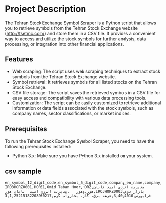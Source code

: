 # Project Description

The Tehran Stock Exchange Symbol Scraper is a Python script that allows you to retrieve symbols from the Tehran Stock Exchange website (http://tsetmc.com/) and store them in a CSV file. It provides a convenient way to access and utilize the stock symbols for further analysis, data processing, or integration into other financial applications.

## Features

- Web scraping: The script uses web scraping techniques to extract stock symbols from the Tehran Stock Exchange website.
- Symbol retrieval: It retrieves symbols for all listed stocks on the Tehran Stock Exchange.
- CSV file storage: The script saves the retrieved symbols in a CSV file for easy access and compatibility with various data processing tools.
- Customization: The script can be easily customized to retrieve additional information or data fields associated with the stock symbols, such as company names, sector classifications, or market indices.

## Prerequisites

To run the Tehran Stock Exchange Symbol Scraper, you need to have the following prerequisites installed:

- Python 3.x: Make sure you have Python 3.x installed on your system.


## csv sample

``` csv
en_symbol_12_digit_code,en_symbol_5_digit_code,company_en_name,company_4_digit_code,company_fa_name,fa_symbol_name,fa_symbol_30_digit_code,company_12_digit_code,market_flow,bord_code,industry_code,sub_industry_code,group_name,exchange_code,is_active,tsetmc_id
IRO3HORZ0001,HORZ1,Omid Taban Hoor,HORZ,مديريت انرژي اميد تابان هور,وهور   ,مديريت انرژي اميد  تابان هور,IRO3HORZ0003,بازار دوم فرابورس,3,40,4010,عرضه برق، گاز، بخاروآب گرم,3,1,25215182208950217
```